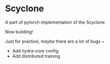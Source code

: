 # Scyclone
A part of pytorch implementation of the Scyclone

Now buliding!

Just for practice, maybe there are a lot of bugs ~

- Add hydra-core config
- Add distributed training